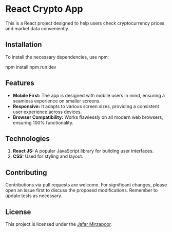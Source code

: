 # React Crypto App

This is a React project designed to help users check cryptocurrency prices and market data conveniently.

## Installation

To install the necessary dependencies, use npm:

npm install
npm run dev

## Features

- **Mobile First:** The app is designed with mobile users in mind, ensuring a seamless experience on smaller screens.
- **Responsive:** It adapts to various screen sizes, providing a consistent user experience across devices.
- **Browser Compatibility:** Works flawlessly on all modern web browsers, ensuring 100% functionality.

## Technologies

1. **React JS:** A popular JavaScript library for building user interfaces.
2. **CSS:** Used for styling and layout.

## Contributing

Contributions via pull requests are welcome. For significant changes, please open an issue first to discuss the proposed modifications. Remember to update tests as necessary.

## License

This project is licensed under the [Jafar Mirzapoor](https://github.com/jeff-mz).
